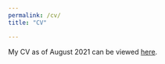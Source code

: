 ```yaml
---
permalink: /cv/
title: "CV"

---
```


My CV as of August 2021 can be viewed [here](https://aayushgrover.github.io/files/CV.pdf).
